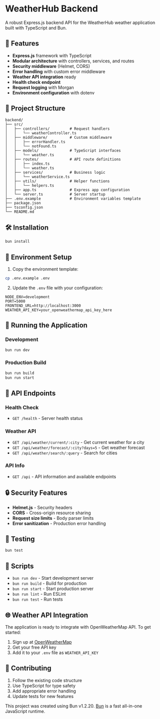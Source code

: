 # WeatherHub Backend

A robust Express.js backend API for the WeatherHub weather application built with TypeScript and Bun.

## 🚀 Features

- **Express.js** framework with TypeScript
- **Modular architecture** with controllers, services, and routes
- **Security middleware** (Helmet, CORS)
- **Error handling** with custom error middleware
- **Weather API integration** ready
- **Health check endpoint**
- **Request logging** with Morgan
- **Environment configuration** with dotenv

## 📁 Project Structure

```
backend/
├── src/
│   ├── controllers/         # Request handlers
│   │   └── weatherController.ts
│   ├── middleware/          # Custom middleware
│   │   ├── errorHandler.ts
│   │   └── notFound.ts
│   ├── models/              # TypeScript interfaces
│   │   └── weather.ts
│   ├── routes/              # API route definitions
│   │   ├── index.ts
│   │   └── weather.ts
│   ├── services/            # Business logic
│   │   └── weatherService.ts
│   ├── utils/               # Helper functions
│   │   └── helpers.ts
│   ├── app.ts               # Express app configuration
│   └── server.ts            # Server startup
├── .env.example             # Environment variables template
├── package.json
├── tsconfig.json
└── README.md
```

## 🛠 Installation

```bash
bun install
```

## 🔧 Environment Setup

1. Copy the environment template:
```bash
cp .env.example .env
```

2. Update the `.env` file with your configuration:
```env
NODE_ENV=development
PORT=5000
FRONTEND_URL=http://localhost:3000
WEATHER_API_KEY=your_openweathermap_api_key_here
```

## 🏃 Running the Application

### Development
```bash
bun run dev
```

### Production Build
```bash
bun run build
bun run start
```

## 📡 API Endpoints

### Health Check
- `GET /health` - Server health status

### Weather API
- `GET /api/weather/current/:city` - Get current weather for a city
- `GET /api/weather/forecast/:city?days=5` - Get weather forecast
- `GET /api/weather/search/:query` - Search for cities

### API Info
- `GET /api` - API information and available endpoints

## 🔒 Security Features

- **Helmet.js** - Security headers
- **CORS** - Cross-origin resource sharing
- **Request size limits** - Body parser limits
- **Error sanitization** - Production error handling

## 🧪 Testing

```bash
bun test
```

## 📝 Scripts

- `bun run dev` - Start development server
- `bun run build` - Build for production
- `bun run start` - Start production server
- `bun run lint` - Run ESLint
- `bun run test` - Run tests

## 🌐 Weather API Integration

The application is ready to integrate with OpenWeatherMap API. To get started:

1. Sign up at [OpenWeatherMap](https://openweathermap.org/api)
2. Get your free API key
3. Add it to your `.env` file as `WEATHER_API_KEY`

## 🤝 Contributing

1. Follow the existing code structure
2. Use TypeScript for type safety
3. Add appropriate error handling
4. Update tests for new features

This project was created using Bun v1.2.20. [Bun](https://bun.sh) is a fast all-in-one JavaScript runtime.
